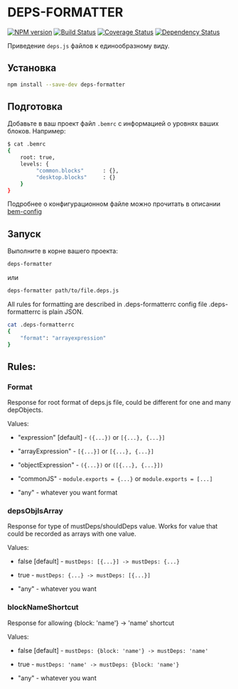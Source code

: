 # DEPS-FORMATTER

[![NPM version](http://img.shields.io/npm/v/deps-formatter.svg?style=flat)](http://www.npmjs.org/package/deps-formatter)
[![Build Status](http://img.shields.io/travis/yeti-or/deps-formatter/master.svg?style=flat&label=tests)](https://travis-ci.org/yeti-or/deps-formatter)
[![Coverage Status](https://img.shields.io/coveralls/yeti-or/deps-formatter.svg?branch=master&style=flat)](https://coveralls.io/r/yeti-or/deps-formatter)
[![Dependency Status](http://img.shields.io/david/yeti-or/deps-formatter.svg?style=flat)](https://david-dm.org/yeti-or/deps-formatter)

Приведение `deps.js` файлов к единообразному виду.

## Установка

```sh
npm install --save-dev deps-formatter
```

## Подготовка

Добавьте в ваш проект файл `.bemrc` с информацией о уровнях ваших блоков.
Например:

```sh
$ cat .bemrc
{
    root: true,
    levels: {
         "common.blocks"      : {},
         "desktop.blocks"     : {}
    }
}
```

Подробнее о конфигурационном файле можно прочитать в описании [bem-config](https://github.com/bem-sdk/bem-config)

## Запуск

Выполните в корне вашего проекта:
```sh
deps-formatter
```
или

```sh
deps-formatter path/to/file.deps.js
```

All rules for formatting are described in .deps-formatterrc config file
.deps-formatterrc is plain JSON.

```sh
cat .deps-formatterrc
{
    "format": "arrayexpression"
}
```

## Rules:

### Format

Response for root format of deps.js file, could be different for one and many depObjects.

Values:

* "expression" [default] - `({...})` or `[{...}, {...}]`

* "arrayExpression" - `[{...}]` or `[{...}, {...}]`

* "objectExpression" - `({...})` or `([{...}, {...}])`

* "commonJS" - `module.exports = {...}` or `module.exports = [...]`

* "any" - whatever you want format

### depsObjIsArray

Response for type of mustDeps/shouldDeps value.
Works for value that could be recorded as arrays with one value.

Values:

* false [default] - `mustDeps: [{...}] -> mustDeps: {...}`

* true            - `mustDeps: {...} -> mustDeps: [{...}]`

* "any"           - whatever you want

### blockNameShortcut

Response for allowing {block: 'name'} -> 'name' shortcut

Values:

* false [default] - `mustDeps: {block: 'name'} -> mustDeps: 'name'`

* true            - `mustDeps: 'name' -> mustDeps: {block: 'name'}`

* "any"           - whatever you want
